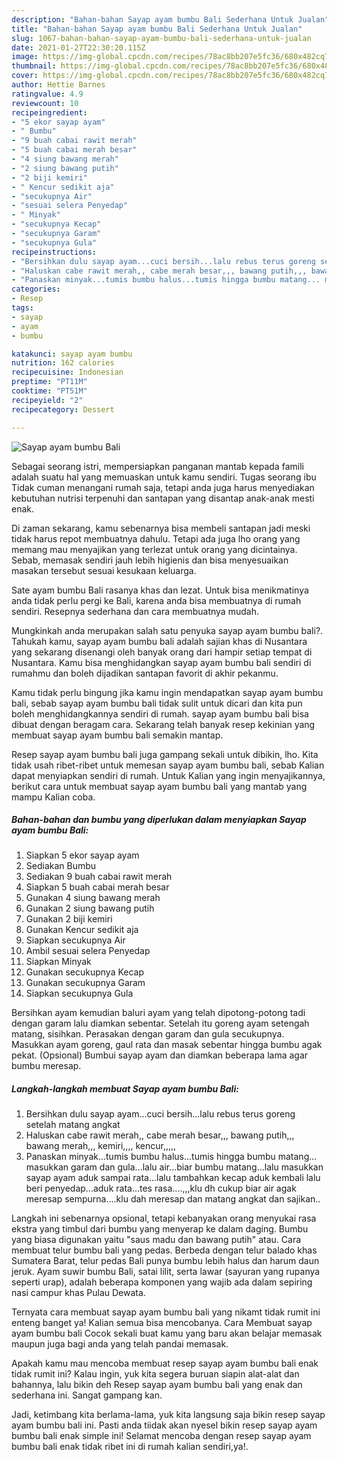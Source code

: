 ```yaml
---
description: "Bahan-bahan Sayap ayam bumbu Bali Sederhana Untuk Jualan"
title: "Bahan-bahan Sayap ayam bumbu Bali Sederhana Untuk Jualan"
slug: 1067-bahan-bahan-sayap-ayam-bumbu-bali-sederhana-untuk-jualan
date: 2021-01-27T22:30:20.115Z
image: https://img-global.cpcdn.com/recipes/78ac8bb207e5fc36/680x482cq70/sayap-ayam-bumbu-bali-foto-resep-utama.jpg
thumbnail: https://img-global.cpcdn.com/recipes/78ac8bb207e5fc36/680x482cq70/sayap-ayam-bumbu-bali-foto-resep-utama.jpg
cover: https://img-global.cpcdn.com/recipes/78ac8bb207e5fc36/680x482cq70/sayap-ayam-bumbu-bali-foto-resep-utama.jpg
author: Hettie Barnes
ratingvalue: 4.9
reviewcount: 10
recipeingredient:
- "5 ekor sayap ayam"
- " Bumbu"
- "9 buah cabai rawit merah"
- "5 buah cabai merah besar"
- "4 siung bawang merah"
- "2 siung bawang putih"
- "2 biji kemiri"
- " Kencur sedikit aja"
- "secukupnya Air"
- "sesuai selera Penyedap"
- " Minyak"
- "secukupnya Kecap"
- "secukupnya Garam"
- "secukupnya Gula"
recipeinstructions:
- "Bersihkan dulu sayap ayam...cuci bersih...lalu rebus terus goreng setelah matang angkat"
- "Haluskan cabe rawit merah,, cabe merah besar,,, bawang putih,,, bawang merah,,, kemiri,,,, kencur,,,,,"
- "Panaskan minyak...tumis bumbu halus...tumis hingga bumbu matang... masukkan garam dan gula...lalu air...biar bumbu matang...lalu masukkan sayap ayam aduk sampai rata...lalu tambahkan kecap aduk kembali lalu beri penyedap...aduk rata...tes rasa....,,,klu dh cukup biar air agak meresap sempurna....klu dah meresap dan matang angkat dan sajikan.."
categories:
- Resep
tags:
- sayap
- ayam
- bumbu

katakunci: sayap ayam bumbu 
nutrition: 162 calories
recipecuisine: Indonesian
preptime: "PT11M"
cooktime: "PT51M"
recipeyield: "2"
recipecategory: Dessert

---
```



![Sayap ayam bumbu Bali](https://img-global.cpcdn.com/recipes/78ac8bb207e5fc36/680x482cq70/sayap-ayam-bumbu-bali-foto-resep-utama.jpg)

Sebagai seorang istri, mempersiapkan panganan mantab kepada famili adalah suatu hal yang memuaskan untuk kamu sendiri. Tugas seorang ibu Tidak cuman menangani rumah saja, tetapi anda juga harus menyediakan kebutuhan nutrisi terpenuhi dan santapan yang disantap anak-anak mesti enak.

Di zaman  sekarang, kamu sebenarnya bisa membeli santapan jadi meski tidak harus repot membuatnya dahulu. Tetapi ada juga lho orang yang memang mau menyajikan yang terlezat untuk orang yang dicintainya. Sebab, memasak sendiri jauh lebih higienis dan bisa menyesuaikan masakan tersebut sesuai kesukaan keluarga. 

Sate ayam bumbu Bali rasanya khas dan lezat. Untuk bisa menikmatinya anda tidak perlu pergi ke Bali, karena anda bisa membuatnya di rumah sendiri. Resepnya sederhana dan cara membuatnya mudah.

Mungkinkah anda merupakan salah satu penyuka sayap ayam bumbu bali?. Tahukah kamu, sayap ayam bumbu bali adalah sajian khas di Nusantara yang sekarang disenangi oleh banyak orang dari hampir setiap tempat di Nusantara. Kamu bisa menghidangkan sayap ayam bumbu bali sendiri di rumahmu dan boleh dijadikan santapan favorit di akhir pekanmu.

Kamu tidak perlu bingung jika kamu ingin mendapatkan sayap ayam bumbu bali, sebab sayap ayam bumbu bali tidak sulit untuk dicari dan kita pun boleh menghidangkannya sendiri di rumah. sayap ayam bumbu bali bisa dibuat dengan beragam cara. Sekarang telah banyak resep kekinian yang membuat sayap ayam bumbu bali semakin mantap.

Resep sayap ayam bumbu bali juga gampang sekali untuk dibikin, lho. Kita tidak usah ribet-ribet untuk memesan sayap ayam bumbu bali, sebab Kalian dapat menyiapkan sendiri di rumah. Untuk Kalian yang ingin menyajikannya, berikut cara untuk membuat sayap ayam bumbu bali yang mantab yang mampu Kalian coba.

<!--inarticleads1-->

##### Bahan-bahan dan bumbu yang diperlukan dalam menyiapkan Sayap ayam bumbu Bali:

1. Siapkan 5 ekor sayap ayam
1. Sediakan  Bumbu
1. Sediakan 9 buah cabai rawit merah
1. Siapkan 5 buah cabai merah besar
1. Gunakan 4 siung bawang merah
1. Gunakan 2 siung bawang putih
1. Gunakan 2 biji kemiri
1. Gunakan  Kencur sedikit aja
1. Siapkan secukupnya Air
1. Ambil sesuai selera Penyedap
1. Siapkan  Minyak
1. Gunakan secukupnya Kecap
1. Gunakan secukupnya Garam
1. Siapkan secukupnya Gula


Bersihkan ayam kemudian baluri ayam yang telah dipotong-potong tadi dengan garam lalu diamkan sebentar. Setelah itu goreng ayam setengah matang, sisihkan. Perasakan dengan garam dan gula secukupnya. Masukkan ayam goreng, gaul rata dan masak sebentar hingga bumbu agak pekat. (Opsional) Bumbui sayap ayam dan diamkan beberapa lama agar bumbu meresap. 

<!--inarticleads2-->

##### Langkah-langkah membuat Sayap ayam bumbu Bali:

1. Bersihkan dulu sayap ayam...cuci bersih...lalu rebus terus goreng setelah matang angkat
1. Haluskan cabe rawit merah,, cabe merah besar,,, bawang putih,,, bawang merah,,, kemiri,,,, kencur,,,,,
1. Panaskan minyak...tumis bumbu halus...tumis hingga bumbu matang... masukkan garam dan gula...lalu air...biar bumbu matang...lalu masukkan sayap ayam aduk sampai rata...lalu tambahkan kecap aduk kembali lalu beri penyedap...aduk rata...tes rasa....,,,klu dh cukup biar air agak meresap sempurna....klu dah meresap dan matang angkat dan sajikan..


Langkah ini sebenarnya opsional, tetapi kebanyakan orang menyukai rasa ekstra yang timbul dari bumbu yang menyerap ke dalam daging. Bumbu yang biasa digunakan yaitu &#34;saus madu dan bawang putih&#34; atau. Cara membuat telur bumbu bali yang pedas. Berbeda dengan telur balado khas Sumatera Barat, telur pedas Bali punya bumbu lebih halus dan harum daun jeruk. Ayam suwir bumbu Bali, satai lilit, serta lawar (sayuran yang rupanya seperti urap), adalah beberapa komponen yang wajib ada dalam sepiring nasi campur khas Pulau Dewata. 

Ternyata cara membuat sayap ayam bumbu bali yang nikamt tidak rumit ini enteng banget ya! Kalian semua bisa mencobanya. Cara Membuat sayap ayam bumbu bali Cocok sekali buat kamu yang baru akan belajar memasak maupun juga bagi anda yang telah pandai memasak.

Apakah kamu mau mencoba membuat resep sayap ayam bumbu bali enak tidak rumit ini? Kalau ingin, yuk kita segera buruan siapin alat-alat dan bahannya, lalu bikin deh Resep sayap ayam bumbu bali yang enak dan sederhana ini. Sangat gampang kan. 

Jadi, ketimbang kita berlama-lama, yuk kita langsung saja bikin resep sayap ayam bumbu bali ini. Pasti anda tiidak akan nyesel bikin resep sayap ayam bumbu bali enak simple ini! Selamat mencoba dengan resep sayap ayam bumbu bali enak tidak ribet ini di rumah kalian sendiri,ya!.


